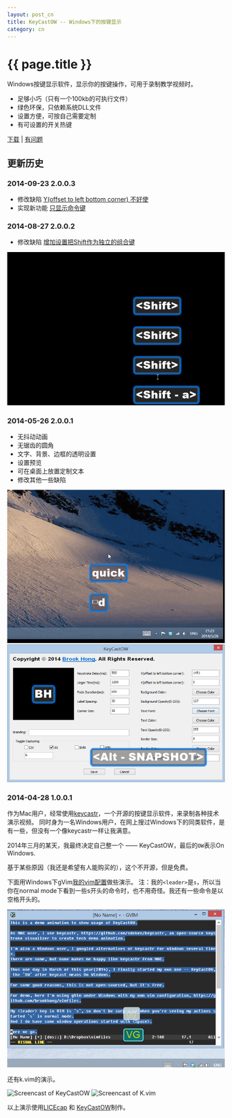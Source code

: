 ```yaml
---
layout: post_cn
title: KeyCastOW -- Windows下的按键显示
category: cn
---
```


{{ page.title }}
================

Windows按键显示软件，显示你的按键操作，可用于录制教学视频时。

* 足够小巧（只有一个100kb的可执行文件）
* 绿色环保，只依赖系统DLL文件
* 设置方便，可按自己需要定制
* 有可设置的开关热键


[下载](/assets/downloads/keycastow.zip) | [有问题](https://github.com/brookhong/brookhong.github.io/issues)

## 更新历史

### 2014-09-23 2.0.0.3
* 修改缺陷 [Y(offset to left bottom corner) 不好使](https://github.com/brookhong/brookhong.github.io/issues/8)
* 实现新功能 [只显示命令键](https://github.com/brookhong/brookhong.github.io/issues/7)

### 2014-08-27 2.0.0.2
* 修改缺陷 [增加设置把Shift作为独立的组合键](https://github.com/brookhong/brookhong.github.io/issues/5)

![Screencast of keycastow](/assets/images/keycastow_shift.gif)

### 2014-05-26 2.0.0.1
* 无抖动动画
* 无锯齿的圆角
* 文字、背景、边框的透明设置
* 设置预览
* 可在桌面上放置定制文本
* 修改其他一些缺陷

![Screencast of keycastow](/assets/images/keycastow2.gif)
![settings of keycastow](/assets/images/keycastow.png)

### 2014-04-28 1.0.0.1

作为Mac用户，经常使用[keycastr](https://github.com/sdeken/keycastr)，一个开源的按键显示软件，来录制各种技术演示视频。
同时身为一名Windows用户，在网上搜过Windows下的同类软件，是有一些，但没有一个像keycastr一样让我满意。

2014年三月的某天，我最终决定自己整一个 —— KeyCastOW，最后的`OW`表示On Windows.

基于某些原因（我还是希望有人能购买的），这个不开源，但是免费。

下面用Windows下gVim[我的vim配置](https://github.com/brookhong/vimfiles)做些演示。
注：我的`<leader>`是`s`，所以当你在normal mode下看到一些s开头的命令时，也不用奇怪。我还有一些命令是以空格开头的。

![Screencast of keycastow](/assets/images/keycastow.gif)

还有k.vim的演示。

![Screencast of KeyCastOW](http://drp.io/files/536124ae9a4f9.gif)
![Screencast of K.vim](http://drp.io/files/5357c687a659a.gif)

以上演示使用[LICEcap](http://www.cockos.com/licecap/) 和 [KeyCastOW](/assets/downloads/keycastow.zip)制作。
